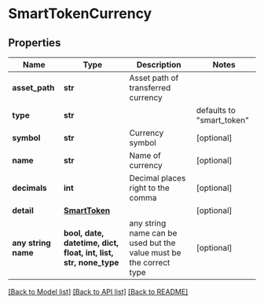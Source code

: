 # SmartTokenCurrency


## Properties
Name | Type | Description | Notes
------------ | ------------- | ------------- | -------------
**asset_path** | **str** | Asset path of transferred currency | 
**type** | **str** |  | defaults to "smart_token"
**symbol** | **str** | Currency symbol | [optional] 
**name** | **str** | Name of currency | [optional] 
**decimals** | **int** | Decimal places right to the comma | [optional] 
**detail** | [**SmartToken**](SmartToken.md) |  | [optional] 
**any string name** | **bool, date, datetime, dict, float, int, list, str, none_type** | any string name can be used but the value must be the correct type | [optional]

[[Back to Model list]](../README.md#documentation-for-models) [[Back to API list]](../README.md#documentation-for-api-endpoints) [[Back to README]](../README.md)


